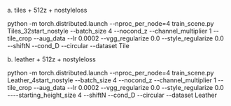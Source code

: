
a. tiles + 512z + nostyleloss

python -m torch.distributed.launch --nproc_per_node=4 train_scene.py Tiles_32start_nostyle --batch_size 4 --nocond_z --channel_multiplier 1 --tile_crop --aug_data --lr 0.0002 --vgg_regularize 0.0 --style_regularize 0.0 --shiftN --cond_D --circular --dataset Tile

b. leather + 512z + nostyleloss

python -m torch.distributed.launch --nproc_per_node=4 train_scene.py Leather_4start_nostyle --batch_size 4 --nocond_z --channel_multiplier 1 --tile_crop --aug_data --lr 0.0002 --vgg_regularize 0.0 --style_regularize 0.0 ----starting_height_size 4 --shiftN --cond_D --circular --dataset Leather

